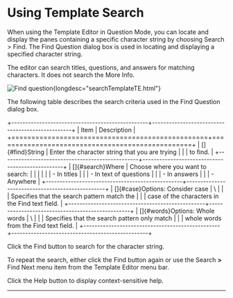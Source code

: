 
# Using Template Search

When using the Template Editor in Question Mode, you can locate and display the panes containing a
specific character string by choosing Search \> Find. The Find Question dialog box is used in
locating and displaying a specified character string.

The editor can search titles, questions, and answers for matching characters. It does not search the
More Info.

![Find question](../../images/i18NfindQuest.gif){longdesc="searchTemplateTE.html"}

The following table describes the search criteria used in the Find Question dialog box.

+-------------------------------------------------+-------------------------------------------------+
| Item                                            | Description                                     |
+=================================================+=================================================+
| []{#find}String                                 | Enter the character string that you are trying  |
|                                                 | to find.                                        |
+-------------------------------------------------+-------------------------------------------------+
| []{#search}Where                                | Choose where you want to search:                |
|                                                 |                                                 |
|                                                 | -   In titles                                   |
|                                                 | -   In text of questions                        |
|                                                 | -   In answers                                  |
|                                                 | -   Anywhere                                    |
+-------------------------------------------------+-------------------------------------------------+
| []{#case}Options: Consider case                 | \                                               |
|                                                 | Specifies that the search pattern match the     |
|                                                 | case of the characters in the Find text field.  |
+-------------------------------------------------+-------------------------------------------------+
| []{#words}Options: Whole words                  | \                                               |
|                                                 | Specifies that the search pattern only match    |
|                                                 | whole words from the Find text field.           |
+-------------------------------------------------+-------------------------------------------------+

Click the Find button to search for the character string.

To repeat the search, either click the Find button again or use the Search **\>** Find Next menu
item from the Template Editor menu bar.

Click the Help button to display context-sensitive help.

----------------------------------------------------------------------------------------------------

